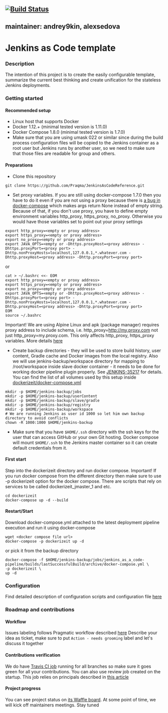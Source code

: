 [![Build Status](https://api.travis-ci.org/Praqma/JenkinsAsCodeReference.svg?branch=master)](https://travis-ci.org/Praqma/JenkinsAsCodeReference)
---
maintainer: andrey9kin, alexsedova
---

# Jenkins as Code template

### Description
The intention of this project is to create the easily configurable template, summarize the current best thinking and create unification for the stateless Jenkins deployments.

### Getting started

#### Recommended setup

* Linux host that supports Docker
* Docker 1.12.+ (minimal tested version is 1.11.0)
* Docker Compose 1.8.0 (minimal tested version is 1.7.0)
* Make sure that you are using umask 022 or similar since during the build process configuration files will be copied to the Jenkins container as a root user but Jenkins runs by another user, so we need to make sure that those files are readable for group and others.

#### Preparations

* Clone this repository

```
git clone https://github.com/Praqma/JenkinsAsCodeReference.git
```

* Set proxy variables. If you are still using docker-compose 1.7.0 then you have to do it even if you are not using a proxy because there is [a bug in docker-compose](https://github.com/docker/compose/issues/3281) which makes args return None instead of empty string. Because of that, if you don't use proxy, you have to define empty environment variables http_proxy, https_proxy, no_proxy. Otherwise you would have those variables set to point out your proxy settings

```
export http_proxy=<empty or proxy address>
export https_proxy=<empty or proxy address>
export no_proxy=<empty or proxy address>
export JAVA_OPTS=<empty or -Dhttps.proxyHost=<proxy address> -Dhttps.proxyPort=<proxy port> -Dhttp.nonProxyHosts=localhost,127.0.0.1,*.whatever.com -Dhttp.proxyHost=<proxy address> -Dhttp.proxyPort=<proxy port>
```

or

```
cat > ~/.bashrc <<- EOM
export http_proxy=<empty or proxy address>
export https_proxy=<empty or proxy address>
export no_proxy=<empty or proxy address>
export JAVA_OPTS=<empty or -Dhttps.proxyHost=<proxy address> -Dhttps.proxyPort=<proxy port> -Dhttp.nonProxyHosts=localhost,127.0.0.1,*.whatever.com -Dhttp.proxyHost=<proxy address> -Dhttp.proxyPort=<proxy port>
EOM
source ~/.bashrc
```
Important! We are using Alpine Linux and apk (package manager) requires proxy address to include schema, i.e. http_proxy=http://my.proxy.com not just http_proxy=my.proxy.com. This only affects http_proxy, https_proxy variables. More details [here](https://github.com/gliderlabs/docker-alpine/issues/171) 

* Create backup directories - they will be used to store build history, user content, Gradle cache and Docker images from the local registry. Also we will use jenkins-backup/workspace directory for mapping to /root/workspace inside slave docker container - it needs to be done for working docker pipeline plugin properly. See [JENKINS-35217](https://issues.jenkins-ci.org/browse/JENKINS-35217) for details. You can find the list of all volumes used by this setup inside [dockerizeit/docker-compose.yml](dockerizeit/docker-compose.yml)

```
mkdir -p $HOME/jenkins-backup/jobs
mkdir -p $HOME/jenkins-backup/userContent
mkdir -p $HOME/jenkins-backup/slave/gradle
mkdir -p $HOME/jenkins-backup/registry
mkdir -p $HOME/jenkins-backup/workspace
# We are running Jenkins as user id 1000 so let him own backup directory to avoid conflicts 
chown -R 1000:1000 $HOME/jenkins-backup
```

* Make sure that you have `$HOME/.ssh` directory with the ssh keys for the user that can access GitHub or your own Git hosting. Docker compose will mount `$HOME/.ssh` to the Jenkins master container so it can create default credentials from it.

#### First start
Step into the dockerizeit directory and run docker compose. Important! If you run docker compose from the different directory then make sure to use -p dockerizeit option for the docker compose. There are scripts that rely on  services to be called dockerizeit_jmaster_1 and etc.

```
cd dockerizeit
docker-compose up -d --build
```

#### Restart/Start

Download docker-compose.yml attached to the latest deployment pipeline execution and run it using docker-compose

```
wget <docker compose file url>
docker-compose -p dockerizeit up -d
```

or pick it from the backup directory

```
docker-compose -f $HOME/jenkins-backup/jobs/jenkins_as_a_code-pipeline/builds/lastSuccessfulBuild/archive/docker-compose.yml \
-p dockerizeit \
up -d
```

### Configuration

Find detailed description of configuration scripts and configuration file [here](dockerizeit/master/README.md)

### Roadmap and contributions

#### Workflow
Issues labeling follows Pragmatic workflow described [here](http://www.praqma.com/stories/a-pragmatic-workflow/)
Describe your idea as ticket, make sure to put `Action - needs grooming` label and let's discuss it together

#### Contributions verification
We do have [Travis CI job](https://travis-ci.org/Praqma/JenkinsAsCodeReference) running for all branches so make sure it goes green for all your contributions.
You can also use review job created on the startup. This job relies on principals described in [this article](http://www.josra.org/blog/An-automated-git-branching-strategy.html)

#### Project progress
You can see project status on [its Waffle board](https://waffle.io/Praqma/JenkinsAsCodeReference).
At some point of time, we will kick off maintainers meetings. Stay tuned
